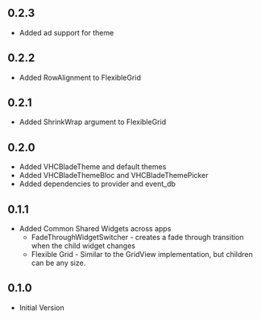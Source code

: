 ## 0.2.3

- Added ad support for theme

## 0.2.2

- Added RowAlignment to FlexibleGrid

## 0.2.1

- Added ShrinkWrap argument to FlexibleGrid

## 0.2.0

- Added VHCBladeTheme and default themes
- Added VHCBladeThemeBloc and VHCBladeThemePicker
- Added dependencies to provider and event_db

## 0.1.1

- Added Common Shared Widgets across apps
    - FadeThroughWidgetSwitcher - creates a fade through transition when the child widget changes
    - Flexible Grid - Similar to the GridView implementation, but children can be any size.

## 0.1.0

- Initial Version
